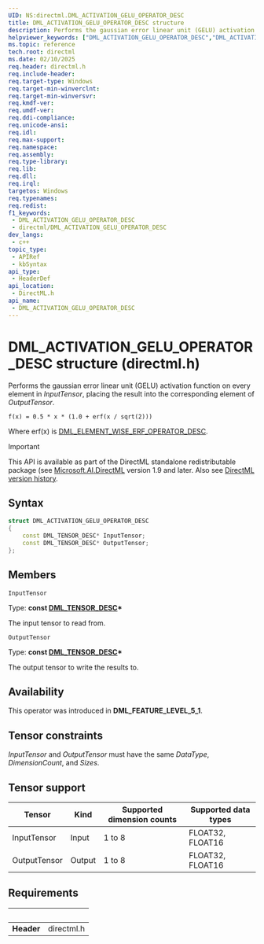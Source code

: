 ```yaml
---
UID: NS:directml.DML_ACTIVATION_GELU_OPERATOR_DESC
title: DML_ACTIVATION_GELU_OPERATOR_DESC structure
description: Performs the gaussian error linear unit (GELU) activation function on every element in *InputTensor*, placing the result into the corresponding element of *OutputTensor*.
helpviewer_keywords: ["DML_ACTIVATION_GELU_OPERATOR_DESC","DML_ACTIVATION_GELU_OPERATOR_DESC structure","direct3d12.dml_activation_gelu_operator_desc","directml/DML_ACTIVATION_GELU_OPERATOR_DESC"]
ms.topic: reference
tech.root: directml
ms.date: 02/10/2025
req.header: directml.h
req.include-header: 
req.target-type: Windows
req.target-min-winverclnt: 
req.target-min-winversvr: 
req.kmdf-ver: 
req.umdf-ver: 
req.ddi-compliance: 
req.unicode-ansi: 
req.idl: 
req.max-support: 
req.namespace: 
req.assembly: 
req.type-library: 
req.lib: 
req.dll: 
req.irql: 
targetos: Windows
req.typenames: 
req.redist: 
f1_keywords:
 - DML_ACTIVATION_GELU_OPERATOR_DESC
 - directml/DML_ACTIVATION_GELU_OPERATOR_DESC
dev_langs:
 - c++
topic_type:
 - APIRef
 - kbSyntax
api_type:
 - HeaderDef
api_location:
 - DirectML.h
api_name:
 - DML_ACTIVATION_GELU_OPERATOR_DESC
---
```


# DML_ACTIVATION_GELU_OPERATOR_DESC structure (directml.h)

Performs the gaussian error linear unit (GELU) activation function on every element in *InputTensor*, placing the result into the corresponding element of *OutputTensor*.

```
f(x) = 0.5 * x * (1.0 + erf(x / sqrt(2)))
```

Where erf(x) is [DML_ELEMENT_WISE_ERF_OPERATOR_DESC](/windows/win32/api/directml/ns-directml-dml_element_wise_erf_operator_desc).

> [!IMPORTANT]
> This API is available as part of the DirectML standalone redistributable package (see [Microsoft.AI.DirectML](https://www.nuget.org/packages/Microsoft.AI.DirectML/) version 1.9 and later. Also see [DirectML version history](../dml-version-history.md).

## Syntax

```cpp
struct DML_ACTIVATION_GELU_OPERATOR_DESC
{
    const DML_TENSOR_DESC* InputTensor;
    const DML_TENSOR_DESC* OutputTensor;
};
```

## Members

`InputTensor`

Type: **const [DML_TENSOR_DESC](/windows/win32/api/directml/ns-directml-dml_tensor_desc)\***

The input tensor to read from.

`OutputTensor`

Type: **const [DML_TENSOR_DESC](/windows/win32/api/directml/ns-directml-dml_tensor_desc)\***

The output tensor to write the results to.

## Availability
This operator was introduced in **DML_FEATURE_LEVEL_5_1**.

## Tensor constraints
*InputTensor* and *OutputTensor* must have the same *DataType*, *DimensionCount*, and *Sizes*.

## Tensor support
| Tensor | Kind | Supported dimension counts | Supported data types |
| ------ | ---- | -------------------------- | -------------------- |
| InputTensor | Input | 1 to 8 | FLOAT32, FLOAT16 |
| OutputTensor | Output | 1 to 8 | FLOAT32, FLOAT16 |

## Requirements
| &nbsp; | &nbsp; |
| ---- |:---- |
| **Header** | directml.h |
